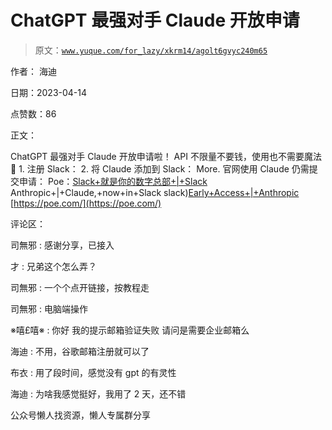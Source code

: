 # ChatGPT 最强对手 Claude 开放申请

> 原文：[`www.yuque.com/for_lazy/xkrm14/agolt6gvyc240m65`](https://www.yuque.com/for_lazy/xkrm14/agolt6gvyc240m65)



作者： 海迪



日期：2023-04-14



点赞数：86

<ne-card data-card-name="hr" data-card-type="block" id="GD5U1" data-event-boundary="card">

正文：



ChatGPT 最强对手 Claude 开放申请啦！ API 不限量不要钱，使用也不需要魔法🔮 1\. 注册 Slack： 2\. 将 Claude 添加到 Slack： More. 官网使用 Claude 仍需提交申请： Poe：[Slack+就是你的数字总部+|+Slack](https://slack.com/intl/zh-cn/) Anthropic+|+Claude,+now+in+Slack slack)[Early+Access+|+Anthropic](https://www.anthropic.com/earlyaccess) [https://poe.com/](https://poe.com/)

<ne-card data-card-name="hr" data-card-type="block" id="OsemS" data-event-boundary="card">

评论区：



司無邪 : 感谢分享，已接入



才 : 兄弟这个怎么弄？



司無邪 : 一个个点开链接，按教程走



司無邪 : 电脑端操作



※嘻£嘻※ : 你好 我的提示邮箱验证失败 请问是需要企业邮箱么



海迪 : 不用，谷歌邮箱注册就可以了



布衣 : 用了段时间，感觉没有 gpt 的有灵性



海迪 : 为啥我感觉挺好，我用了 2 天，还不错

<ne-card data-card-name="hr" data-card-type="block" id="BhJgz" data-event-boundary="card">

公众号懒人找资源，懒人专属群分享

</ne-card></ne-card></ne-card>